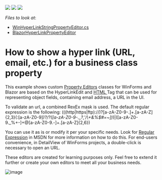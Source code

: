 <!-- default badges list -->
![](https://img.shields.io/endpoint?url=https://codecentral.devexpress.com/api/v1/VersionRange/128593398/22.2.4%2B)
[![](https://img.shields.io/badge/Open_in_DevExpress_Support_Center-FF7200?style=flat-square&logo=DevExpress&logoColor=white)](https://supportcenter.devexpress.com/ticket/details/E2096)
[![](https://img.shields.io/badge/📖_How_to_use_DevExpress_Examples-e9f6fc?style=flat-square)](https://docs.devexpress.com/GeneralInformation/403183)
<!-- default badges end -->
<!-- default file list -->
*Files to look at*:

* [WinHyperLinkStringPropertyEditor.cs](./CS/EFCore/HyperLinkEditorEF/HyperLinkEditorEF.Win/Editors/WinHyperLinkStringPropertyEditor.cs) 
* [BlazorHyperLinkPropertyEditor](./CS/EFCore/HyperLinkEditorEF/HyperLinkEditorEF.Blazor.Server/Editors/HyperLinkPropertyEditor) 
<!-- default file list end -->
# How to show a hyper link (URL, email, etc.) for a business class property

 This example shows custom [Property Editors](https://docs.devexpress.com/eXpressAppFramework/113097/ui-construction/view-items-and-property-editors/property-editors) classes for WinForms and Blazor are based on the HyperLinkEdit and [HTML <a> Tag](https://www.w3schools.com/tags/tag_a.asp) that can be used for representing object fields, containing email address, a URL in the UI.

To validate an url, a combined RexEx mask is used. The default regular expression is the following:
(((http|https|ftp)\://)?[a-zA-Z0-9\-\.]+\.[a-zA-Z]{2,3}(:[a-zA-Z0-9]*)?/?([a-zA-Z0-9\-\._\?\,\'/\\\+&amp;%\$#\=~])*)|([a-zA-Z0-9._%+-]+@[a-zA-Z0-9.-]+\.[a-zA-Z]{2,6})

You can use it as is or modify it per your specific needs. Look for [Regular Expression](https://learn.microsoft.com/en-us/dotnet/standard/base-types/regular-expression-language-quick-reference) in MSDN for more information on how to do this.
For end-users convenience, in DetailView of WinForms projects, a double-click is necessary to open an URL.

These editors are created for learning purposes only. Feel free to extend it further or create your own editors to meet all your business needs.




![image](https://user-images.githubusercontent.com/14300209/227552053-d0e508b7-832c-4579-934d-2624ca8de589.png)
